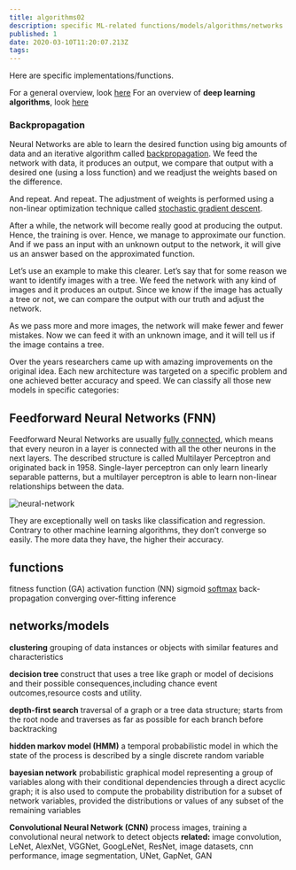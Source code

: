 ```yaml
---
title: algorithms02
description: specific ML-related functions/models/algorithms/networks
published: 1
date: 2020-03-10T11:20:07.213Z
tags: 
---
```


Here are specific implementations/functions.

For a general overview, look [here](/algorithms01)
For an overview of **deep learning algorithms**, look [here](/algorithms-dl)

### Backpropagation

Neural Networks are able to learn the desired function using big amounts of data and an iterative algorithm called [backpropagation](https://brilliant.org/wiki/backpropagation/). We feed the network with data, it produces an output, we compare that output with a desired one (using a loss function) and we readjust the weights based on the difference.

And repeat. And repeat. The adjustment of weights is performed using a non-linear optimization technique called [stochastic gradient descent](https://ruder.io/optimizing-gradient-descent/).

After a while, the network will become really good at producing the output. Hence, the training is over. Hence, we manage to approximate our function. And if we pass an input with an unknown output to the network, it will give us an answer based on the approximated function.

Let’s use an example to make this clearer. Let’s say that for some reason we want to identify images with a tree. We feed the network with any kind of images and it produces an output. Since we know if the image has actually a tree or not, we can compare the output with our truth and adjust the network.

As we pass more and more images, the network will make fewer and fewer mistakes. Now we can feed it with an unknown image, and it will tell us if the image contains a tree.

Over the years researchers came up with amazing improvements on the original idea. Each new architecture was targeted on a specific problem and one achieved better accuracy and speed. We can classify all those new models in specific categories:

## Feedforward Neural Networks (FNN)

Feedforward Neural Networks are usually [fully connected](https://theaisummer.com/Neural_Network_from_scratch/), which means that every neuron in a layer is connected with all the other neurons in the next layers. The described structure is called Multilayer Perceptron and originated back in 1958\. Single-layer perceptron can only learn linearly separable patterns, but a multilayer perceptron is able to learn non-linear relationships between the data.

![neural-network](https://theaisummer.com/assets/img/posts/neural-network.png)

They are exceptionally well on tasks like classification and regression. Contrary to other machine learning algorithms, they don’t converge so easily. The more data they have, the higher their accuracy.

## functions

fitness function (GA)
activation function (NN)
sigmoid
[softmax](/softmax)
back-propagation 
converging
over-fitting
inference

## networks/models

**clustering**
grouping of data instances or objects with similar features and characteristics

**decision tree**
construct that uses a tree like graph or model of decisions and their possible consequences,including chance event outcomes,resource costs and utility.

**depth-first search**
traversal of a graph or a tree data structure; starts from the root node and traverses as far as possible for each branch before backtracking

**hidden markov model (HMM)**
a temporal probabilistic model in which the state of the process is described by a single discrete random variable

**bayesian network**
probabilistic graphical model representing a group of variables along with their conditional dependencies through a direct acyclic graph; it is also used to compute the probability distribution for a subset of network variables, provided the distributions or values of any subset of the remaining variables

**Convolutional Neural Network (CNN)**
process images, training a convolutional neural network to detect objects
**related:** image convolution, LeNet, AlexNet, VGGNet, GoogLeNet, ResNet, image datasets, cnn performance, image segmentation, UNet, GapNet, GAN

